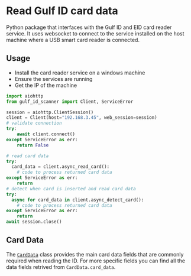 # Read Gulf ID card data

Python package that interfaces with the Gulf ID and EID card reader service. It uses websocket to connect to the service installed on the host machine where a USB smart card reader is connected.

## Usage

- Install the card reader service on a windows machine
- Ensure the services are running
- Get the IP of the machine

```python
import aiohttp
from gulf_id_scanner import Client, ServiceError

session = aiohttp.ClientSession()
client = Client(host="192.168.3.45", web_session=session)
# validate connection
try:
    await client.connect()
except ServiceError as err:
    return False

# read card data
try:
  card_data = client.async_read_card():
    # code to process returned card data
except ServiceError as err:
    return
# detect when card is inserted and read card data
try:
  async for card_data in client.async_detect_card():
    # code to process returned card data
except ServiceError as err:
    return
await session.close()
```

## Card Data

The [`CardData`](https://github.com/Gallagher-ME/gulf_id_scanner/blob/8a0d692c85b86c3486e73cb5dd0fcbf9da6315a9/gulf_id_scanner/models.py#L653) class provides the main card data fields that are commonly required when reading the ID. For more specific fields you can find all the data fields retrived from `CardData.card_data`.
